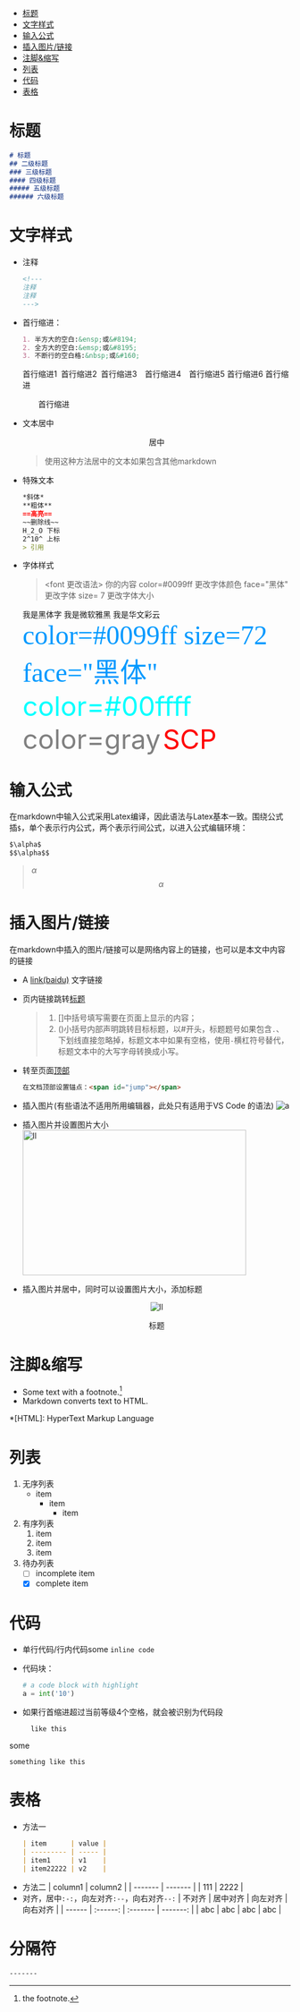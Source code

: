 <span id="top"></span>
<!-- TOC -->

- [标题](#标题)
- [文字样式](#文字样式)
- [输入公式](#输入公式)
- [插入图片/链接](#插入图片链接)
- [注脚&缩写](#注脚缩写)
- [列表](#列表)
- [代码](#代码)
- [表格](#表格)

<!-- /TOC -->

# 标题

```markdown
# 标题
## 二级标题
### 三级标题
#### 四级标题
##### 五级标题
###### 六级标题
```

# 文字样式

- 注释
    ```markdown
    <!---
    注释
    注释
    --->
    ```
- 首行缩进：
    ```markdown
    1. 半方大的空白:&ensp;或&#8194;
    2. 全方大的空白:&emsp;或&#8195;
    3. 不断行的空白格:&nbsp;或&#160;
    ```

    首行缩进1&ensp;首行缩进2&#8194;首行缩进3&emsp;首行缩进4&#8195;首行缩进5&#160;首行缩进6&nbsp;首行缩进

    &emsp;&emsp;首行缩进
- 文本居中
    <center>居中</center>

    >使用这种方法居中的文本如果包含其他markdown
- 特殊文本
    ```markdown
    *斜体*
    **粗体**
    ==高亮==
    ~~删除线~~
    H_2_O 下标
    2^10^ 上标
    > 引用
    ```
- 字体样式
    ><font 更改语法>   你的内容   </font>
    >color=#0099ff   更改字体颜色
    >face="黑体"   更改字体
    >size= 7     更改字体大小

    <font face="黑体">我是黑体字</font>
    <font face="微软雅黑">我是微软雅黑</font>
    <font face="STCAIYUN">我是华文彩云</font>
    <font color=#0099ff size=7 face="黑体">color=#0099ff size=72 face="黑体"</font>
    <font color=#00ffff size=72>color=#00ffff</font>
    <font color=gray size=72>color=gray</font>
    <font color=red size=9> SCP </font>

# 输入公式

在markdown中输入公式采用Latex编译，因此语法与Latex基本一致。围绕公式插`$`，单个表示行内公式，两个表示行间公式，以进入公式编辑环境：

```markdown
$\alpha$
$$\alpha$$
```

>$\alpha$
>$$\alpha$$

# 插入图片/链接

在markdown中插入的图片/链接可以是网络内容上的链接，也可以是本文中内容的链接

- A [link(baidu)](https://www.baidu.com) 文字链接
- 页内链接跳转[标题](#标题)
    >1. []中括号填写需要在页面上显示的内容； 
    >2. ()小括号内部声明跳转目标标题，以#开头，标题题号如果包含`.`、下划线直接忽略掉，标题文本中如果有空格，使用`-`横杠符号替代，标题文本中的大写字母转换成小写。
- 转至页面[顶部](#top)
    ```markdown
    在文档顶部设置锚点：<span id="jump"></span>
    ```
- 插入图片(有些语法不适用所用编辑器，此处只有适用于VS Code 的语法)
    ![a](../loss_increasing.png)
- 插入图片并设置图片大小
    <img src=../loss_increasing.png width = "400" height = "260" alt=ll>
- 插入图片并居中，同时可以设置图片大小，添加标题
    <div align="center">
    <img src=../loss_increasing.png alt=ll>

    标题
    </div>

# 注脚&缩写

- Some text with a footnote.[^1]
- Markdown converts text to HTML.

*[HTML]: HyperText Markup Language
[^1]:the footnote.

# 列表

1. 无序列表
    - item
        * item
            + item  
2. 有序列表
    1. item
    2. item
    3. item
3. 待办列表
    - [ ] incomplete item
    - [x] complete item

# 代码

- 单行代码/行内代码some `inline code`
- 代码块：
    ```python
    # a code block with highlight
    a = int('10')
    ```
- 如果行首缩进超过当前等级4个空格，就会被识别为代码段

        like this

some

    something like this

# 表格

- 方法一
    ```markdown
    | item      | value |
    | --------- | ----- |
    | item1     | v1    |
    | item22222 | v2    |
    ```
- 方法二
    | column1 | column2 |
    | ------- | ------- |
    | 111     | 2222    |
- 对齐，居中`:-:`，向左对齐`:--`，向右对齐`--:`
    | 不对齐 | 居中对齐 | 向左对齐 | 向右对齐 |
    | ------ | :------: | :------- | -------: |
    | abc    |   abc    | abc      |      abc |

# 分隔符

```markdown 
-------
```
